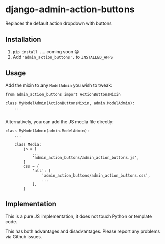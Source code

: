 # django-admin-action-buttons
Replaces the default action dropdown with buttons


## Installation

1. `pip install `.... coming soon :grin:
2. Add `'admin_action_buttons',` to `INSTALLED_APPS`


## Usage

Add the mixin to any `ModelAdmin` you wish to tweak:

```
from admin_action_buttons import ActionButtonsMixin

class MyModelAdmin(ActionButtonsMixin, admin.ModelAdmin):
    ...
    
```

Alternatively, you can add the JS media file directly:
```
class MyModelAdmin(admin.ModelAdmin):
    ...
    
    class Media:
        js = [
            ...
            'admin_action_buttons/admin_action_buttons.js',
        ]
        css = {
            'all': [
                'admin_action_buttons/admin_action_buttons.css',
                ...
            ],
        }
```

## Implementation

This is a pure JS implementation, it does not touch Python 
or template code. 

This has both advantages and disadvantages. Please report any 
problems via Github issues. 
 
